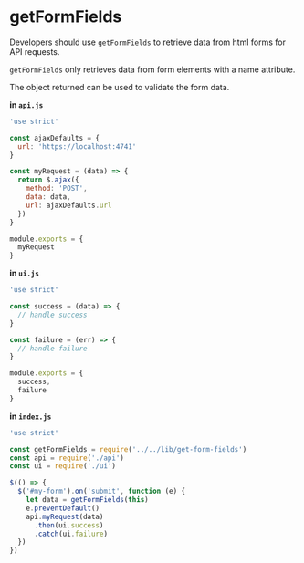 # getFormFields

Developers should use `getFormFields` to retrieve data from html forms for API
 requests.

`getFormFields` only retrieves data from form elements with a name attribute.

The object returned can be used to validate the form data.

**in `api.js`**

```js
'use strict'

const ajaxDefaults = {
  url: 'https://localhost:4741'
}

const myRequest = (data) => {
  return $.ajax({
    method: 'POST',
    data: data,
    url: ajaxDefaults.url
  })
}

module.exports = {
  myRequest
}
```

**in `ui.js`**

```js
'use strict'

const success = (data) => {
  // handle success
}

const failure = (err) => {
  // handle failure
}

module.exports = {
  success,
  failure
}
```

**in `index.js`**

```js
'use strict'

const getFormFields = require('../../lib/get-form-fields')
const api = require('./api')
const ui = require('./ui')

$(() => {
  $('#my-form').on('submit', function (e) {
    let data = getFormFields(this)
    e.preventDefault()
    api.myRequest(data)
      .then(ui.success)
      .catch(ui.failure)
  })
})
```
